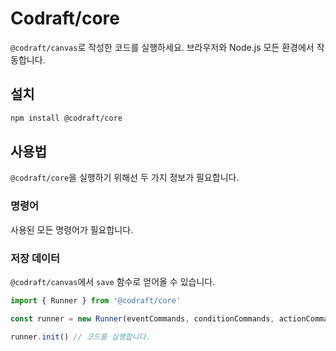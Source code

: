 # Codraft/core

`@codraft/canvas`로 작성한 코드를 실행하세요. 브라우저와 Node.js 모든 환경에서 작동합니다.

## 설치

```bash
npm install @codraft/core
```

## 사용법

`@codraft/core`을 실행하기 위해선 두 가지 정보가 필요합니다.

### 명령어

사용된 모든 명령어가 필요합니다.

### 저장 데이터

`@codraft/canvas`에서 `save` 함수로 얻어올 수 있습니다.

```javascript
import { Runner } from '@codraft/core'

const runner = new Runner(eventCommands, conditionCommands, actionCommands, saveData)

runner.init() // 코드를 실행합니다.
```

